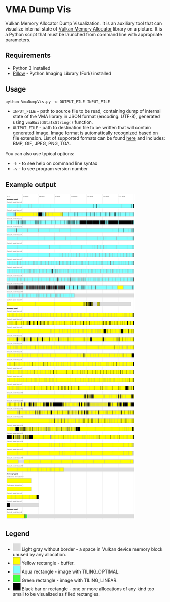 # VMA Dump Vis

Vulkan Memory Allocator Dump Visualization. It is an auxiliary tool that can visualize internal state of [Vulkan Memory Allocator](../../README.md) library on a picture. It is a Python script that must be launched from command line with appropriate parameters.

## Requirements

- Python 3 installed
- [Pillow](http://python-pillow.org/) - Python Imaging Library (Fork) installed

## Usage

```
python VmaDumpVis.py -o OUTPUT_FILE INPUT_FILE
```

* `INPUT_FILE` - path to source file to be read, containing dump of internal state of the VMA library in JSON format (encoding: UTF-8), generated using `vmaBuildStatsString()` function.
* `OUTPUT_FILE` - path to destination file to be written that will contain generated image. Image format is automatically recognized based on file extension. List of supported formats can be found [here](http://pillow.readthedocs.io/en/latest/handbook/image-file-formats.html) and includes: BMP, GIF, JPEG, PNG, TGA.

You can also use typical options:

* `-h` - to see help on command line syntax
* `-v` - to see program version number

## Example output

![Example output](README_files/ExampleOutput.png "Example output")

## Legend

* ![Free space](README_files/Legend_Bkg.png "Free space") Light gray without border - a space in Vulkan device memory block unused by any allocation.
* ![Buffer](README_files/Legend_Buffer.png "Buffer") Yellow rectangle - buffer.
* ![Image Optimal](README_files/Legend_ImageOptimal.png "Image Optimal") Aqua rectangle - image with TILING_OPTIMAL.
* ![Image Linear](README_files/Legend_ImageLinear.png "Image Linear") Green rectangle - image with TILING_LINEAR.
* ![Details](README_files/Legend_Details.png "Details") Black bar or rectangle - one or more allocations of any kind too small to be visualized as filled rectangles.
